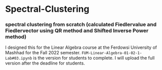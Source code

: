 # Spectral-Clustering
### spectral clustering from scratch (calculated Fiedlervalue and Fiedlervector using QR method and Shifted Inverse Power method)

I designed this for the Linear Algebra course at the Ferdowsi University of Mashhad for the Fall 2022 semester.
`FUM-Linear-Algebra-01-02-1-Lab#03.ipynb` is the version for students to complete.
I will upload the full version after the deadline for students.
